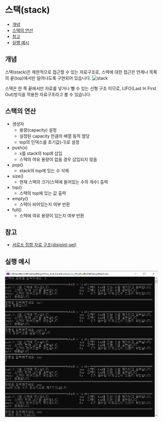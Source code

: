 # 스택(stack)

- [개념](#개념)
- [스택의 연산](#큐의-연산)
- [참고](#참고)
- [실행 예시](#실행-예시)

## 개념
스택(stack)은 제한적으로 접근할 수 있는 자료구조로, 스택에 대한 접근은 언제나 목록의 끝(top)에서만 일어나도록 구현되어 있습니다.
![stack](https://upload.wikimedia.org/wikipedia/commons/2/29/Data_stack.svg)  

스택은 한 쪽 끝에서만 자료를 넣거나 뺄 수 있는 선형 구조 이므로, LIFO(Last In First Out)방식을 적용한 자료구조라고 볼 수 있습니다.

## 스택의 연산
- 생성자
    - 용량(capacity) 설정
    - 설정된 capacity 만큼의 배열 동적 할당
    - top의 인덱스를 초기값(-1)로 설정
- push(x)
    - x를 stack의 top에 삽입
    - 스택의 여유 용량이 없을 경우 삽입되지 않음
- pop()
    - stack의 top에 있는 수 삭제
- size()
    - 현재 스택의 크기(스택에 들어있는 수의 개수) 출력
- top()
    - 스택의 top에 있는 값 출력
- empty()
    - 스택이 비어있는지 여부 반환
- full()
    - 스택에 여유 용량이 있는지 여부 반환

## 참고
* [서로소 집합 자료 구조(disjoint-set)](https://ko.wikipedia.org/wiki/%EC%84%9C%EB%A1%9C%EC%86%8C_%EC%A7%91%ED%95%A9_%EC%9E%90%EB%A3%8C_%EA%B5%AC%EC%A1%B0)

## 실행 예시
![stack test](https://github.com/jiy12345/Algorithms_And_DataStructures_In_CPlusPlus/blob/master/result%20images/stack%20test.png)
